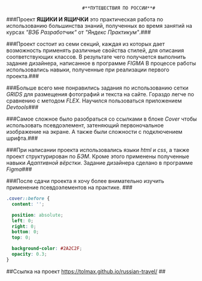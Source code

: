                                 #**ПУТЕШЕСТВИЯ ПО РОССИИ**#


###Проект **ЯЩИКИ И ЯЩИЧКИ** это практическая работа по использованию большинства знаний, полученных во время занятий на курсах *"ВЭБ Разработчик"* от *"Яндекс Практикум"*.### 

###Проект состоит из семи секций, каждая из которых дает возможность применять различные свойства стилей, для описания соответствующих классов. В результате чего получается выполнить задание дизайнера, написанное в программе *FIGMA* В процессе работы использовались навыки, полученные при реализации первого проекта.###

###Больше всего мне понравились задания по использованию сетки *GRIDS* для размещения фотографий и текста на сайте. Гораздо легче по сравнению с методом *FLEX*. Научился пользоваться приложением *Devtools*###

###Самое сложное было разобраться со ссылками в блоке *Cover* чтобы использовать псевдоэлемент, затеняющий первоночальное изображение на экране. А также были сложности с подключением шрифта.###

###При написании проекта использовались языки *html* и *css*, а также проект структурирован по *БЭМ*. Кроме этого применены полученные навыки *Адаптивной вёрстки*. Задание дизайнера сделано в программе *Figma*###

###После сдачи проекта я хочу более внимательно изучить применение псевдоэлементов на практике. ###
```css
.cover::before {
  content: '';

  position: absolute;
  left: 0;
  right: 0;
  bottom: 0;
  top: 0;

  background-color: #2A2C2F;
  opacity: 0.3;
}
```
##Ссылка на проект https://tolmax.github.io/russian-travel/ ##
